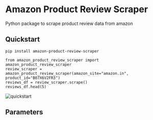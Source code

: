 # Amazon Product Review Scraper
Python package to scrape product review data from amazon

## Quickstart

```
pip install amazon-product-review-scraper
```
        
```
from amazon_product_review_scraper import amazon_product_review_scraper
review_scraper = amazon_product_review_scraper(amazon_site="amazon.in", product_id="B07X6V2FR3")
reviews_df = review_scraper.scrape()
reviews_df.head(5)
```
    
![quickstart](https://github.com/SinghalHarsh/amazon-product-review-scraper/blob/master/tutorials/quickstart.png)

## Parameters
    
    
